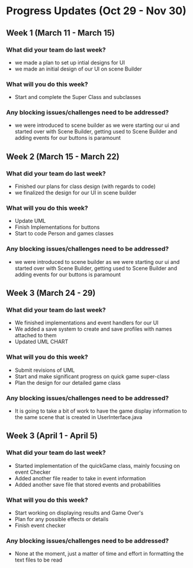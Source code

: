 # Progress Updates (Oct 29 - Nov 30)

## Week 1 (March 11 - March 15)

### What did your team do last week?
* we made a plan to set up intial designs for UI
* we made an initial design of our UI on scene Builder

### What will you do this week?
* Start and complete the Super Class and subclasses

### Any blocking issues/challenges need to be addressed?
* we were introduced to scene builder as we were starting our ui 
 and started over with Scene Builder, getting used to Scene Builder and
 adding events for our buttons is paramount
 
 ## Week 2 (March 15 - March 22)

### What did your team do last week?
* Finished our plans for class design (with regards to code)
* we finalized the design for our UI in scene builder

### What will you do this week?
* Update UML
* Finish Implementations for buttons
* Start to code Person and games classes

### Any blocking issues/challenges need to be addressed?
* we were introduced to scene builder as we were starting our ui 
 and started over with Scene Builder, getting used to Scene Builder and
 adding events for our buttons is paramount

## Week 3 (March 24 - 29)

### What did your team do last week?
* We finished implementations and event handlers for our UI
* We added a save system to create and save profiles with names attached to them
* Updated UML CHART

### What will you do this week?
* Submit revisions of UML
* Start and make significant progress on quick game super-class
* Plan the design for our detailed game class

### Any blocking issues/challenges need to be addressed?
* It is going to take a bit of work to have the game display information to the same 
scene that is created in UserInterface.java

## Week 3 (April 1 - April 5)

### What did your team do last week?
* Started implementation of the quickGame class, mainly focusing on event Checker
* Added another file reader to take in event information
* Added another save file that stored events and probabilities

### What will you do this week?
* Start working on displaying results and Game Over's
* Plan for any possible effects or details
* Finish event checker

### Any blocking issues/challenges need to be addressed?
* None at the moment, just a matter of time and effort in formatting the text files to be read



